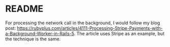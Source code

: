 # README

For processing the network call in the background, I would follow my blog post: https://rubyplus.com/articles/4111-Processing-Stripe-Payments-with-a-Background-Worker-in-Rails-5. The article uses Stripe as an example, but the technique is the same.
